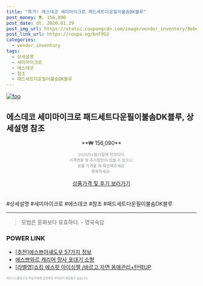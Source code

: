 ```yaml
--- 
title: "특가! 에스데코 세미마이크로 패드세트다운필이불솜DK블루" 
post_money: ₩. 156,090 
post_date: dt. 2020.01.29 
post_img_url: https://static.coupangcdn.com/image/vendor_inventory/8ebe/806331cfcc48e40aa53dcad2a56254c00b9f03397b561b9f3eb21ded29a3.jpg 
post_link_url: https://coupa.ng/bnF9G2 
categories: 
  - vendor_inventory 
tags: 
  - 상세설명 
  - 세미마이크로 
  - 에스데코 
  - 참조 
  - 패드세트다운필이불솜DK블루 
--- 
```

[![foo](https://static.coupangcdn.com/image/vendor_inventory/8ebe/806331cfcc48e40aa53dcad2a56254c00b9f03397b561b9f3eb21ded29a3.jpg)](https://coupa.ng/bnF9G2) 

## 에스데코 세미마이크로 패드세트다운필이불솜DK블루, 상세설명 참조 
<p style="text-align: center;">**₩ 156,090**</p> 
<p style="text-align: center;"><span style="color: #898c8f; font-family: Georgia,Times,serif; font-size: 0.75em;">2020년01월29일에 작성되어, <br>가격변동 및 추가할인이 있을 수 있으니,<br> 상품 가격을 꼭!확인해주세요.<br>행복하세요~</span> 
</p>	 
<div markdown="0" style="text-align: center;"><a href="https://coupa.ng/bnF9G2" class="btn btn--success">상품가격 및 후기 보러가기</a></div> 
<br><br> 
  #상세설명 #세미마이크로 #에스데코 #참조 #패드세트다운필이불솜DK블루 
<hr> 

> 모범은 훈화보다 유효하다. - 영국속담 


### POWER LINK

* <a href="https://blog.naver.com/fasyy4321/221786169778" target="_blank">[추천]에스쁘아섀도우 57가지 정보</a>
* <a href="https://blog.naver.com/sakai111/221780335565" target="_blank">에스쁘와르 캐리어 망사 포대기 소형</a>
* <a href="https://blog.naver.com/sakai111/221780780731" target="_blank">[라벨영]쇼킹 에스핏 아이싱젤 /바르고 자면 몸매관리+탄력UP</a>

<span style="color: #898c8f; font-family: Georgia,Times,serif; font-size: 0.55em;">파트너스활동으로 작성자에게 일정액의 커미션이 제공될수 있습니다.</span> 
